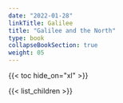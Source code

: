 ```yaml
---
date: "2022-01-28"
linkTitle: Galilee 
title: "Galilee and the North"
type: book
collapseBookSection: true
weight: 05
---
```



{{< toc hide_on="xl" >}}


{{< list_children >}}



